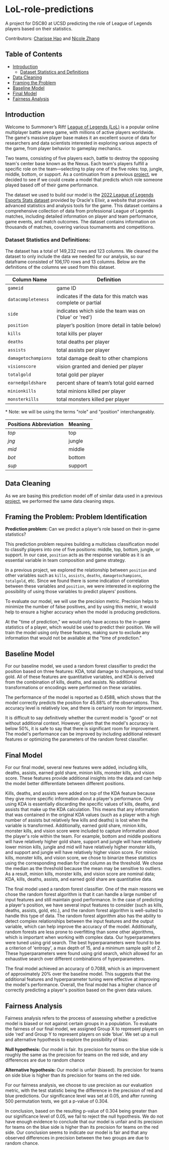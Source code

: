 
# LoL-role-predictions
A project for DSC80 at UCSD predicting the role of League of Legends players based on their statistics.

Contributors: [Charisse Hao](https://www.linkedin.com/in/charisse-hao/) and [Nicole Zhang](https://www.linkedin.com/in/nicole-zhang-31a09122b/)


## Table of Contents
- [Introduction](#introduction)
    - [Dataset Statistics and Definitions](#dataset-statistics-and-definitions)
- [Data Cleaning](#data-cleaning)
- [Framing the Problem](#framing-the-problem-problem-identification)
- [Baseline Model](#baseline-model)
- [Final Model](#final-model)
- [Fairness Analysis](#fairness-analysis)


## Introduction
Welcome to Summoner’s Rift! [League of Legends (LoL)](https://en.wikipedia.org/wiki/League_of_Legends) is a popular online multiplayer battle arena game, with millions of active players worldwide. The game's massive player base makes it an excellent source of data for researchers and data scientists interested in exploring various aspects of the game, from player behavior to gameplay mechanics. 

Two teams, consisting of five players each, battle to destroy the opposing team's center base known as the Nexus. Each team's players fulfill a specific role on the team—selecting to play one of the five roles: top, jungle, middle, bottom, or support. As a continuation from a previous [project](https://charissehao.github.io/LoL-role-impact/), we decided to see if we could create a model that predicts which role someone played based off of their game performance.

The dataset we used to build our model is the [2022 League of Legends Esports Stats dataset](https://drive.google.com/file/d/1EHmptHyzY8owv0BAcNKtkQpMwfkURwRy/view?usp=sharing) provided by Oracle's Elixir, a website that provides advanced statistics and analysis tools for the game. This dataset contains a comprehensive collection of data from professional League of Legends matches, including detailed information on player and team performance, game events, and match outcomes. The dataset contains information on thousands of matches, covering various tournaments and competitions.

### Dataset Statistics and Definitions:
The dataset has a total of 149,232 rows and 123 columns. We cleaned the dataset to only include the data we needed for our analysis, so our dataframe consisted of 106,170 rows and 13 columns. Below are the definitions of the columns we used from this dataset.

| **Column Name**     | **Definition**                                               |
| ------------------- | ------------------------------------------------------------ |
| `gameid`            | game ID                                                      |
| `datacompleteness`  | indicates if the data for this match was complete or partial |
| `side`              | indicates which side the team was on ('blue' or 'red')       |
| `position`          | player’s position (more detail in table below)               |
| `kills`             | total kills per player                                       |
| `deaths`            | total deaths per player                                      |
| `assists`           | total assists per player                                     |
| `damagetochampions` | total damage dealt to other champions                        |
| `visionscore`       | vision granted and denied per player                         |
| `totalgold`         | total gold per player                                        |
| `earnedgoldshare`   | percent share of team’s total gold earned                    |
| `minionkills`       | total minions killed per player                              |
| `monsterkills`      | total monsters killed per player                             |

\* Note: we will be using the terms "role" and "position" interchangeably. 

| **Positions Abbreviation** | **Meaning** |
| -------------------------- | ----------- |
| *top*                      | top         |
| *jng*                      | jungle      |
| *mid*                      | middle      |
| *bot*                      | bottom      |
| *sup*                      | support     |


## Data Cleaning
As we are basing this prediction model off of similar data used in a previous [project](https://charissehao.github.io/LoL-role-impact/), we performed the same data cleaning steps.


## Framing the Problem: Problem Identification
**Prediction problem:** Can we predict a player’s role based on their in-game statistics?

This prediction problem requires building a multiclass classification model to classify players into one of five positions: middle, top, bottom, jungle, or support. In our case, `position` acts as the response variable as it is an essential variable in team composition and game strategy.

In a previous project, we explored the relationship between `position` and other variables such as `kills`, `assists`, `deaths`, `damagetochampions`, `totalgold`, etc. Since we found there is some indication of correlation between these variables and `position`, we were interested in exploring the possibility of using those variables to predict players’ positions.  

To evaluate our model, we will use the precision metric. Precision helps to minimize the number of false positives, and by using this metric, it would help to ensure a higher accuracy when the model is producing predictions. 

At the "time of prediction," we would only have access to the in-game statistics of a player, which would be used to predict their position. We will train the model using only these features, making sure to exclude any information that would not be available at the "time of prediction."



## Baseline Model
For our baseline model, we used a random forest classifier to predict the position based on three features: KDA, total damage to champions, and total gold. All of these features are quantitative variables, and KDA is derived from the combination of kills, deaths, and assists. No additional transformations or encodings were performed on these variables.

The performance of the model is reported as 0.4588, which shows that the model correctly predicts the position for 45.88% of the observations. This accuracy level is relatively low, and there is certainly room for improvement.

It is difficult to say definitively whether the current model is "good" or not without additional context. However, given that the model's accuracy is below 50%, it is safe to say that there is significant room for improvement. The model's performance can be improved by including additional relevant features or optimizing the parameters of the random forest classifier.


## Final Model
For our final model, several new features were added, including kills, deaths, assists, earned gold share, minion kills, monster kills, and vision score. These features provide additional insights into the data and can help the model better differentiate between different positions.

Kills, deaths, and assists were added on top of the KDA feature because they give more specific information about a player's performance. Only using KDA is essentially discarding the specific values of kills, deaths, and assists that make up the KDA calculation. This means that any information that was contained in the original KDA values (such as a player with a high number of assists but relatively few kills and deaths) is lost when the variable is transformed. Additionally, earned gold share, minion kills, monster kills, and vision score were included to capture information about the player's role within the team. For example, bottom and middle positions will have relatively higher gold share, support and jungle will have relatively lower minion kills, jungle and mid will have relatively higher monster kills, and support and jungle will have relatively higher vision score. For minion kills, monster kills, and vision score, we chose to binarize these statistics using the corresponding median for that column as the threshold. We chose the median as the threshold because the mean may be sensitive to outliers. As a result, minion kills, monster kills, and vision score are nominal data; KDA, kills, deaths, assists, and earned gold share are quantitative data.

The final model used a random forest classifier. One of the main reasons we chose the random forest algorithm is that it can handle a large number of input features and still maintain good performance. In the case of predicting a player's position, we have several input features to consider (such as kills, deaths, assists, gold, etc.), and the random forest algorithm is well-suited to handle this type of data. The random forest algorithm also has the ability to detect complex relationships between the input features and the output variable, which can help improve the accuracy of the model. Additionally, random forests are less prone to overfitting than some other algorithms, which is important when working with complex data. Our hyperparameters were tuned using grid search. The best hyperparameters were found to be a criterion of 'entropy', a max depth of 15, and a minimum sample split of 2. These hyperparameters were found using grid search, which allowed for an exhaustive search over different combinations of hyperparameters.

The final model achieved an accuracy of 0.7088, which is an improvement of approximately 20% over the baseline model. This suggests that the additional features and hyperparameter tuning were effective at improving the model's performance. Overall, the final model has a higher chance of correctly predicting a player's position based on the given data values.


## Fairness Analysis
Fairness analysis refers to the process of assessing whether a predictive model is biased or not against certain groups in a population. To evaluate the fairness of our final model, we assigned Group X to represent players on side ‘red’ and Group Y to represent players on side ‘blue’. We set up a null and alternative hypothesis to explore the possibility of bias:

**Null hypothesis:** Our model is fair. Its precision for teams on the blue side is roughly the same as the precision for teams on the red side, and any differences are due to random chance

**Alternative hypothesis:** Our model is unfair (biased). Its precision for teams on side blue is higher than its precision for teams on the red side. 

For our fairness analysis, we choose to use precision as our evaluation metric, with the test statistic being the difference in the precision of red and blue predictions. Our significance level was set at 0.05, and after running 500 permutation tests, we got a p-value of 0.304. 

In conclusion, based on the resulting p-value of 0.304 being greater than our significance level of 0.05, we fail to reject the null hypothesis. We do not have enough evidence to conclude that our model is unfair and its precision for teams on the blue side is higher than its precision for teams on the red side. Our conclusion seems to indicate our model is fair and that any observed differences in precision between the two groups are due to random chance.
